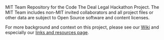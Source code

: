 MIT Team Repository for the Code The Deal Legal Hackathon Project.  The MIT Team includes non-MIT invited collaborators and all project files or other data are subject to Open Source software and content licenses. 

For more background and context on this project, please see our [Wiki](https://github.com/HumanDynamics/CodeTheDeal/wiki) and especially our [links and resources page](https://github.com/HumanDynamics/CodeTheDeal/wiki/Key-Links-and-Other-Resources-for-the-Hackathon-Project).  


